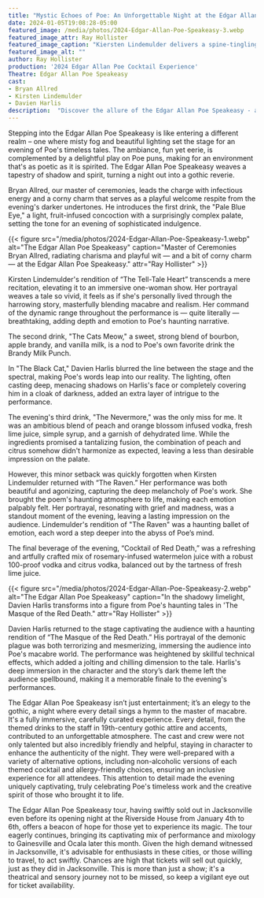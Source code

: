 ```yaml
---
title: "Mystic Echoes of Poe: An Unforgettable Night at the Edgar Allan Poe Speakeasy"
date: 2024-01-05T19:08:28-05:00
featured_image: /media/photos/2024-Edgar-Allan-Poe-Speakeasy-3.webp
featured_image_attr: Ray Hollister
featured_image_caption: "Kiersten Lindemulder delivers a spine-tingling performance in 'The Tell-Tale Heart'."
featured_image_alt: ""
author: Ray Hollister
production: '2024 Edgar Allan Poe Cocktail Experience'
Theatre: Edgar Allan Poe Speakeasy
cast: 
- Bryan Allred
- Kirsten Lindemulder
- Davien Harlis
description:  "Discover the allure of the Edgar Allan Poe Speakeasy - a unique blend of gothic tales, crafted cocktails, and immersive theater."
---
```

Stepping into the Edgar Allan Poe Speakeasy is like entering a different realm – one where misty fog and beautiful lighting set the stage for an evening of Poe's timeless tales. The ambiance, fun yet eerie, is complemented by a delightful play on Poe puns, making for an environment that's as poetic as it is spirited. The Edgar Allan Poe Speakeasy weaves a tapestry of shadow and spirit, turning a night out into a gothic reverie.

Bryan Allred, our master of ceremonies, leads the charge with infectious energy and a corny charm that serves as a playful welcome respite from the evening's darker undertones. He introduces the first drink, the "Pale Blue Eye," a light, fruit-infused concoction with a surprisingly complex palate, setting the tone for an evening of sophisticated indulgence.

{{< figure src="/media/photos/2024-Edgar-Allan-Poe-Speakeasy-1.webp" alt="The Edgar Allan Poe Speakeasy" caption="Master of Ceremonies Bryan Allred, radiating charisma and playful wit — and a bit of corny charm — at the Edgar Allan Poe Speakeasy." attr="Ray Hollister" >}}

Kirsten Lindemulder's rendition of “The Tell-Tale Heart” transcends a mere recitation, elevating it to an immersive one-woman show. Her portrayal weaves a tale so vivid, it feels as if she's personally lived through the harrowing story, masterfully blending macabre and realism. Her command of the dynamic range throughout the performance is — quite literally — breathtaking, adding depth and emotion to Poe's haunting narrative.

The second drink, "The Cats Meow," a sweet, strong blend of bourbon, apple brandy, and vanilla milk, is a nod to Poe's own favorite drink the Brandy Milk Punch. 

In "The Black Cat," Davien Harlis blurred the line between the stage and the spectral, making Poe's words leap into our reality. The lighting, often casting deep, menacing shadows on Harlis's face or completely covering him in a cloak of darkness, added an extra layer of intrigue to the performance.

The evening's third drink, "The Nevermore," was the only miss for me.  It was an ambitious blend of peach and orange blossom infused vodka, fresh lime juice, simple syrup, and a garnish of dehydrated lime. While the ingredients promised a tantalizing fusion, the combination of peach and citrus somehow didn't harmonize as expected, leaving a less than desirable impression on the palate.

However, this minor setback was quickly forgotten when Kirsten Lindemulder returned with “The Raven.” Her performance was both beautiful and agonizing, capturing the deep melancholy of Poe's work. She brought the poem's haunting atmosphere to life, making each emotion palpably felt. Her portrayal, resonating with grief and madness, was a standout moment of the evening, leaving a lasting impression on the audience. Lindemulder's rendition of "The Raven" was a haunting ballet of emotion, each word a step deeper into the abyss of Poe’s mind.

The final beverage of the evening, “Cocktail of Red Death,” was a refreshing and artfully crafted mix of rosemary-infused watermelon juice with a robust 100-proof vodka and citrus vodka, balanced out by the tartness of fresh lime juice. 

{{< figure src="/media/photos/2024-Edgar-Allan-Poe-Speakeasy-2.webp" alt="The Edgar Allan Poe Speakeasy" caption="In the shadowy limelight, Davien Harlis transforms into a figure from Poe's haunting tales in 'The Masque of the Red Death." attr="Ray Hollister" >}}

Davien Harlis returned to the stage captivating the audience with a haunting rendition of “The Masque of the Red Death.” His portrayal of the demonic plague was both terrorizing and mesmerizing, immersing the audience into Poe's macabre world. The performance was heightened by skillful technical effects, which added a jolting and chilling dimension to the tale. Harlis's deep immersion in the character and the story’s dark theme left the audience spellbound, making it a memorable finale to the evening's performances.

The Edgar Allan Poe Speakeasy isn’t just entertainment; it’s an elegy to the gothic, a night where every detail sings a hymn to the master of macabre. It's a fully immersive, carefully curated experience. Every detail, from the themed drinks to the staff in 19th-century gothic attire and accents, contributed to an unforgettable atmosphere. The cast and crew were not only talented but also incredibly friendly and helpful, staying in character to enhance the authenticity of the night. They were well-prepared with a variety of alternative options, including non-alcoholic versions of each themed cocktail and allergy-friendly choices, ensuring an inclusive experience for all attendees. This attention to detail made the evening uniquely captivating, truly celebrating Poe's timeless work and the creative spirit of those who brought it to life.

The Edgar Allan Poe Speakeasy tour, having swiftly sold out in Jacksonville even before its opening night at the Riverside House from January 4th to 6th, offers a beacon of hope for those yet to experience its magic. The tour eagerly continues, bringing its captivating mix of performance and mixology to Gainesville and Ocala later this month. Given the high demand witnessed in Jacksonville, it's advisable for enthusiasts in these cities, or those willing to travel, to act swiftly. Chances are high that tickets will sell out quickly, just as they did in Jacksonville. This is more than just a show; it's a theatrical and sensory journey not to be missed, so keep a vigilant eye out for ticket availability.